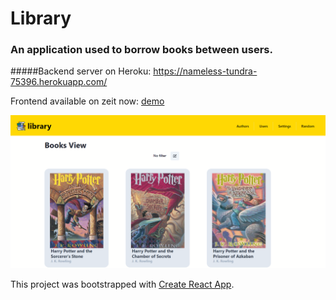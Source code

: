 # Library

### An application used to borrow books between users.

#####Backend server on Heroku: https://nameless-tundra-75396.herokuapp.com/


Frontend available on zeit now: [demo](https://library.maczi01.now.sh/)

![screenshot](https://github.com/Maczi01/Library-GraphQL-frontend/blob/master/src/assets/library.png)



This project was bootstrapped with [Create React App](https://github.com/facebook/create-react-app).
